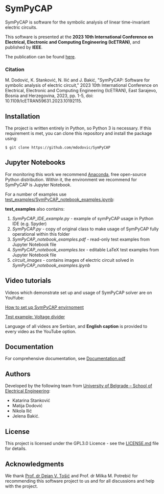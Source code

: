 # SymPyCAP

SymPyCAP is software for the symbolic analysis of linear time-invariant electric circuits.

This software is presented at the **2023 10th International Conference on Electrical, Electronic and Computing Engineering (IcETRAN)**, and published by **IEEE**. 

The publication can be found [here](https://ieeexplore.ieee.org/document/10192115). 

### Citation

M. Dodović, K. Stanković, N. Ilić and J. Bakić, "SymPyCAP: Software for symbolic analysis of electric circuit," 2023 10th International Conference on Electrical, Electronic and Computing Engineering (IcETRAN), East Sarajevo, Bosnia and Herzegovina, 2023, pp. 1-5, doi: 10.1109/IcETRAN59631.2023.10192115.


## Installation

The project is written entirely in Python, so Python 3 is necessary.
If this requirement is met, you can clone this repository and install the package using:

```
$ git clone https://github.com/mdodovic/SymPyCAP
```

## Jupyter Notebooks

For monitoring this work we recommend [Anaconda](https://www.anaconda.com/products/individual), free open-source Python distribution. Within it, the environment we recommend for SymPyCAP is Jupyter Notebook.

For a number of examples use [test_examples/SymPyCAP_notebook_examples.ipynb](https://github.com/mdodovic/SymPyCAP/blob/main/test_examples/SymPyCAP_notebook_examples.ipynb):


**test_examples** also contains:
1) *SymPyCAP_IDE_example.py* - example of symPyCAP usage in Python IDE (e.g. Spyder)
2) *SymPyCAP.py* - copy of original class to make usage of SymPyCAP fully operational within this folder
3) *SymPyCAP_notebook_examples.pdf* - read-only test examples from Jupyter Notebook file
4) *SymPyCAP_notebook_examples.tex* - editable LaTeX test examples from Jupyter Notebook file
5) *circuit_images* - contains images of electric circuit solved in *SymPyCAP_notebook_examples.ipynb*
	

## Video tutorials

Videos which demonstrate set up and usage of SymPyCAP solver are on YouYube:

[How to set up SymPyCAP envirnoment](https://youtu.be/ZrY9r1QEdkI)

[Test example: Voltage divider](https://youtu.be/zYHFSD3gxIE)

Language of all videos are Serbian, and **English caption** is provided to every video as the YouTube option.

## Documentation

For comprehensive documentation, see [Documentation.pdf](https://github.com/mdodovic/SymPyCAP/blob/main/documentation/Documentation.pdf)

## Authors

Developed by the following team from [University of Belgrade – School of Electrical Engineering](https://www.etf.bg.ac.rs): 

* Katarina Stanković
* Matija Dodović
* Nikola Ilić
* Jelena Bakić.

## License

This project is licensed under the GPL3.0 Licence - see the [LICENSE.md](https://github.com/mdodovic/SymPyCAP/blob/main/LICENSE) file for details.

## Acknowledgments

We thank [Prof. dr Dejan V. Tošić](http://home.etf.rs/~tosic/) and Prof. dr Milka M. Potrebić for recommending this software project to us and for all discussions and help with the project.

